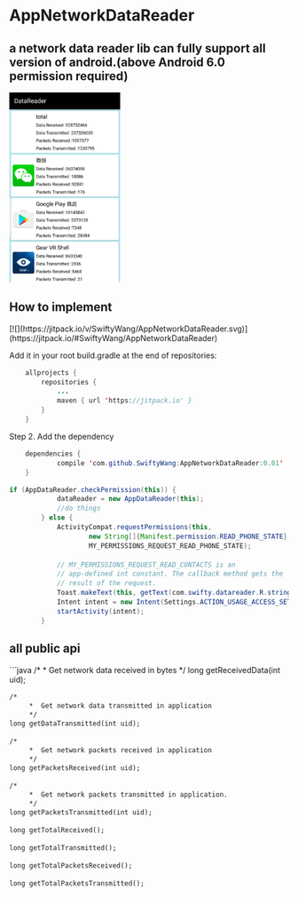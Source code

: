 
<h1>AppNetworkDataReader</h1>
<h2>a network data reader lib can fully support all version of android.(above Android 6.0 permission required)</h2>

<img src="./20170306_175022.png" width="200"/>

<h2>How to implement</h2>
[![](https://jitpack.io/v/SwiftyWang/AppNetworkDataReader.svg)](https://jitpack.io/#SwiftyWang/AppNetworkDataReader)

Add it in your root build.gradle at the end of repositories:
```java
	allprojects {
		repositories {
			...
			maven { url 'https://jitpack.io' }
		}
	}
```
Step 2. Add the dependency
```java
	dependencies {
	        compile 'com.github.SwiftyWang:AppNetworkDataReader:0.01'
	}
```

```java
if (AppDataReader.checkPermission(this)) {
            dataReader = new AppDataReader(this);
            //do things
        } else {
            ActivityCompat.requestPermissions(this,
                    new String[]{Manifest.permission.READ_PHONE_STATE},
                    MY_PERMISSIONS_REQUEST_READ_PHONE_STATE);

            // MY_PERMISSIONS_REQUEST_READ_CONTACTS is an
            // app-defined int constant. The callback method gets the
            // result of the request.
            Toast.makeText(this, getText(com.swifty.datareader.R.string.please_grant_permission), Toast.LENGTH_SHORT).show();
            Intent intent = new Intent(Settings.ACTION_USAGE_ACCESS_SETTINGS);
            startActivity(intent);
        }

```

<h2>all public api</h2>
```java
    /*
             *  Get network data received in bytes
             */
    long getReceivedData(int uid);

    /*
         *  Get network data transmitted in application
         */
    long getDataTransmitted(int uid);

    /*
         *  Get network packets received in application
         */
    long getPacketsReceived(int uid);

    /*
         *  Get network packets transmitted in application.
         */
    long getPacketsTransmitted(int uid);

    long getTotalReceived();

    long getTotalTransmitted();

    long getTotalPacketsReceived();

    long getTotalPacketsTransmitted();
```